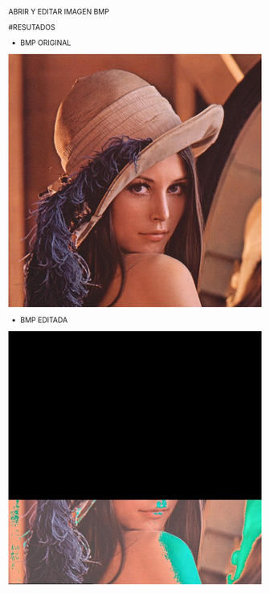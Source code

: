 ABRIR Y EDITAR IMAGEN BMP

#RESUTADOS

- BMP ORIGINAL

![Screenshot \n](https://github.com/MelvinSalcedo/Topicos-Computacion-Gr-fica/blob/master/Open%20image%20BMP/Shapes_24.bmp)


- BMP EDITADA

![Screenshot](https://github.com/MelvinSalcedo/Topicos-Computacion-Gr-fica/blob/master/Open%20image%20BMP/editada.bmp)

